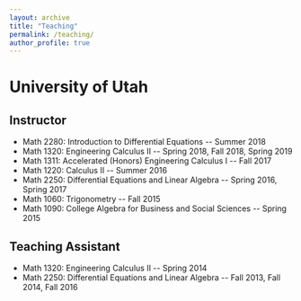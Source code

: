 ```yaml
---
layout: archive
title: "Teaching"
permalink: /teaching/
author_profile: true
---
```


# University of Utah
## Instructor
<ul>
	<li>Math 2280: Introduction to Differential Equations -- Summer 2018</li>
	<li>Math 1320: Engineering Calculus II -- Spring 2018, Fall 2018, Spring 2019</li>
	<li>Math 1311: Accelerated (Honors) Engineering Calculus I -- Fall 2017</li>
	<li>Math 1220: Calculus II -- Summer 2016</li>
	<li>Math 2250: Differential Equations and Linear Algebra -- Spring 2016, Spring 2017</li>
	<li>Math 1060: Trigonometry -- Fall 2015 </li>
    <li>Math 1090: College Algebra for Business and Social Sciences -- Spring 2015</li>
</ul>

## Teaching Assistant
<ul>
	<li>Math 1320: Engineering Calculus II -- Spring 2014</li>
	<li>Math 2250: Differential Equations and Linear Algebra -- Fall 2013, Fall 2014, Fall 2016</li>
</ul>
